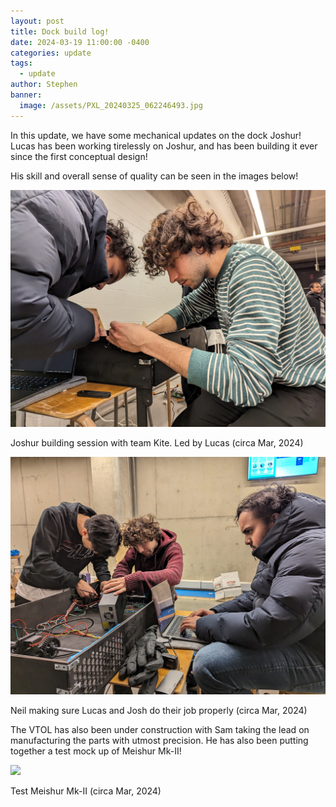 ```yaml
---
layout: post
title: Dock build log!
date: 2024-03-19 11:00:00 -0400
categories: update
tags:
  - update
author: Stephen
banner:
  image: /assets/PXL_20240325_062246493.jpg
---
```


In this update, we have some mechanical updates on the dock Joshur! Lucas has been working tirelessly on Joshur, and has been building it ever since the first conceptual design!

His skill and overall sense of quality can be seen in the images below!

<img src="/assets/PXL_20240325_062246493.jpg" />

<p class="center">Joshur building session with team Kite. Led by Lucas (circa Mar, 2024)</p>

<img src="/assets/PXL_20240325_063400798.jpg" />

<p class="center">Neil making sure Lucas and Josh do their job properly (circa Mar, 2024)</p>

The VTOL has also been under construction with Sam taking the lead on manufacturing the parts with utmost precision. He has also been putting together a test mock up of Meishur Mk-II!

<img src="/assets/IMG_9985.jpg" />

<p class="center">Test Meishur Mk-II (circa Mar, 2024)</p>

